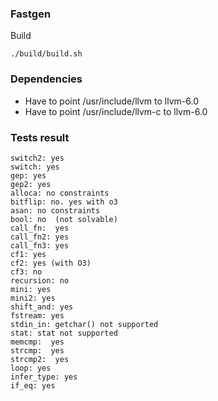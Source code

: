 ### Fastgen

Build

```
./build/build.sh
```


### Dependencies

* Have to point /usr/include/llvm to llvm-6.0
* Have to point /usr/include/llvm-c to llvm-6.0


### Tests result

```
switch2: yes
switch: yes
gep: yes
gep2: yes
alloca: no constraints
bitflip: no. yes with o3
asan: no constraints
bool: no  (not solvable)
call_fn:  yes
call_fn2: yes
call_fn3: yes 
cf1: yes
cf2: yes (with O3)
cf3: no
recursion: no
mini: yes
mini2: yes
shift_and: yes
fstream: yes
stdin_in: getchar() not supported
stat: stat not supported
memcmp:  yes
strcmp:  yes
strcmp2:  yes
loop: yes
infer_type: yes
if_eq: yes
```
